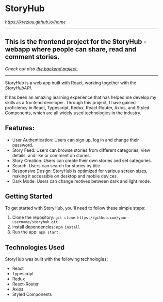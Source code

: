 
# StoryHub
*https://krezlau.github.io/home*

--- 
## This is the frontend project for the StoryHub - webapp where people can share, read and comment stories.
*Check out also <a href="https://github.com/Krezlau/StoryHubAPI">the backend project.</a>*

---
StoryHub is a web app built with React, working together with the *StoryHubAPI*.

It has been an amazing learning experience that has helped me develop my skills as a frontend developer.
Through this project, I have gained proficiency in React, Typescript, Redux, React-Router, Axios, and Styled Components,
which are all widely used technologies in the industry.

## Features:

- User Authentication: Users can sign up, log in and change their password.
- Story Feed: Users can browse stories from different categories, view details, and like or comment on stories.
- Story Creation: Users can create their own stories and set categories.
- Search: Users can search for stories by title.
- Responsive Design: StoryHub is optimized for various screen sizes, making it accessible on desktop and mobile devices.
- Dark Mode: Users can change motives between dark and light mode. 

## Getting Started

To get started with StoryHub, you'll need to follow these simple steps:

1. Clone the repository: `git clone https://github.com/your-username/storyhub.git`
2. Install dependencies: `npm install`
3. Run the app: `npm start`

## Technologies Used

StoryHub was built with the following technologies:

- React
- Typescript
- Redux
- React-Router
- Axios
- Styled Components
